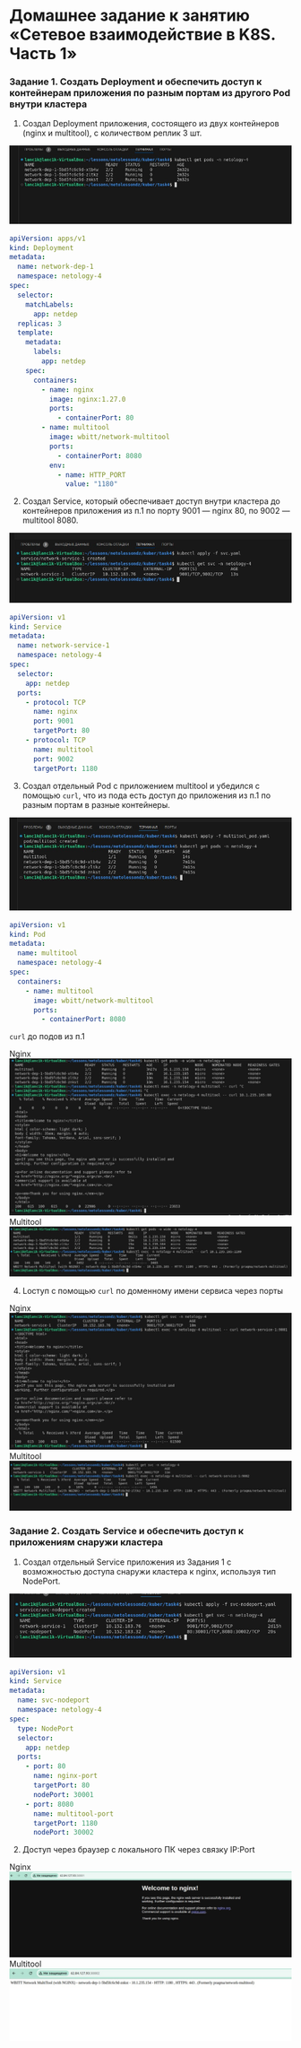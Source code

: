 # Домашнее задание к занятию «Сетевое взаимодействие в K8S. Часть 1»

### Задание 1. Создать Deployment и обеспечить доступ к контейнерам приложения по разным портам из другого Pod внутри кластера

1. Создал Deployment приложения, состоящего из двух контейнеров (nginx и multitool), с количеством реплик 3 шт.

![Скриншот](./images/task1_rep3.jpg)

```yaml
apiVersion: apps/v1
kind: Deployment
metadata:
  name: network-dep-1
  namespace: netology-4
spec:
  selector:
    matchLabels:
      app: netdep
  replicas: 3
  template:
    metadata:
      labels:
        app: netdep
    spec:
      containers:
        - name: nginx
          image: nginx:1.27.0
          ports:
            - containerPort: 80
        - name: multitool
          image: wbitt/network-multitool
          ports:
            - containerPort: 8080
          env:
            - name: HTTP_PORT
              value: "1180"
```

2. Создал Service, который обеспечивает доступ внутри кластера до контейнеров приложения из п.1 по порту 9001 — nginx 80, по 9002 — multitool 8080.

![Скриншот](./images/svc_with_ports.jpg)

```yaml
apiVersion: v1
kind: Service
metadata:
  name: network-service-1
  namespace: netology-4
spec:
  selector:
    app: netdep
  ports:
    - protocol: TCP
      name: nginx
      port: 9001
      targetPort: 80
    - protocol: TCP
      name: multitool
      port: 9002
      targetPort: 1180
```

3. Создал отдельный Pod с приложением multitool и убедился с помощью `curl`, что из пода есть доступ до приложения из п.1 по разным портам в разные контейнеры.

![Скриншот](./images/multi_pod.jpg)

```yaml
apiVersion: v1
kind: Pod
metadata:
  name: multitool
  namespace: netology-4
spec:
  containers:
    - name: multitool
      image: wbitt/network-multitool
      ports:
        - containerPort: 8080
```

`curl` до подов из п.1

Nginx
![Скриншот](./images/nginx_with_multitool_80.jpg)
Multitool
![Скриншот](./images/multitool_with_multitool_1180.jpg)

4. Lоступ с помощью `curl` по доменному имени сервиса через порты

Nginx
![Скриншот](./images/nginx_with_svc_9001.jpg)
Multitool
![Скриншот](./images/multitool_with_svc_9002.jpg)

### Задание 2. Создать Service и обеспечить доступ к приложениям снаружи кластера

1. Создал отдельный Service приложения из Задания 1 с возможностью доступа снаружи кластера к nginx, используя тип NodePort.

![Скриншот](./images/create%20svc%20nodeport.jpg)

```yaml
apiVersion: v1
kind: Service
metadata:
  name: svc-nodeport
  namespace: netology-4
spec:
  type: NodePort
  selector:
    app: netdep
  ports:
    - port: 80
      name: nginx-port
      targetPort: 80
      nodePort: 30001
    - port: 8080
      name: multitool-port
      targetPort: 1180
      nodePort: 30002
```

2. Доступ через браузер с локального ПК через связку IP:Port

Nginx
![Скриншот](./images/nginx_nodeport.jpg)
Multitool
![Скриншот](./images/multitool_nodeport.jpg)